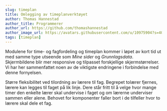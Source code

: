 ```yaml
---
slug: timeplan
title: Omlegging av timeplanverktøyet
author: Thomas Hannestad
author_title: Programmerer
author_url: https://github.com/thomashannestad
author_image_url: https://avatars.githubusercontent.com/u/10975904?s=400&u=3da50813df75e4f3afb48e241aba5457756c51a7&v=4
tags: [timeplan]
---
```



Modulene for time- og fagfordeling og timeplan kommer i løpet av kort tid ut med samme type utseende som _Mine sider_ og _Grunnlagsdata_. Skjermbildene blir mer responsive og tilpasset forskjellige skjermstørrelser. Vi har
her sammenfattet noen av de viktigste endringene i forbindelse med denne fornyelsen.

Større fleksibilitet ved tilordning av lærere til fag. Begrepet tolærer fjernes, lærere kan legges til faget på lik linje. Dere står fritt til å velge hvor mange timer den enkelte lærer skal undervise i faget og om lærerne underviser sammen eller alene. Behovet for komponenter faller bort i de tilfeller hvor to lærere skal dele et fag.